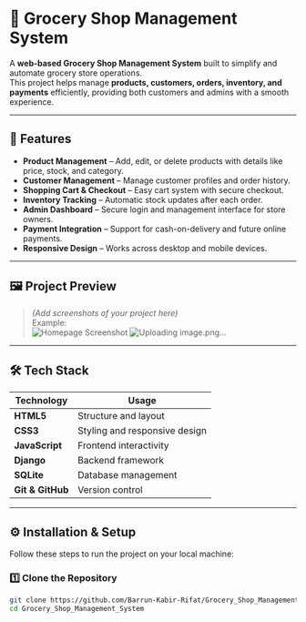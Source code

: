 # 🛒 Grocery Shop Management System

A **web-based Grocery Shop Management System** built to simplify and automate grocery store operations.  
This project helps manage **products, customers, orders, inventory, and payments** efficiently, providing both customers and admins with a smooth experience.

---

## 🚀 Features
- **Product Management** – Add, edit, or delete products with details like price, stock, and category.
- **Customer Management** – Manage customer profiles and order history.
- **Shopping Cart & Checkout** – Easy cart system with secure checkout.
- **Inventory Tracking** – Automatic stock updates after each order.
- **Admin Dashboard** – Secure login and management interface for store owners.
- **Payment Integration** – Support for cash-on-delivery and future online payments.
- **Responsive Design** – Works across desktop and mobile devices.

---

## 🖼️ Project Preview
> *(Add screenshots of your project here)*  
Example:  
![Homepage Screenshot](images/screenshot-homepage.png)
![Uploading image.png…]()

---

## 🛠️ Tech Stack
| **Technology** | **Usage** |
|----------------|-----------|
| **HTML5** | Structure and layout |
| **CSS3** | Styling and responsive design |
| **JavaScript** | Frontend interactivity |
| **Django** | Backend framework |
| **SQLite** | Database management |
| **Git & GitHub** | Version control |

---

## ⚙️ Installation & Setup

Follow these steps to run the project on your local machine:

### 1️⃣ Clone the Repository
```bash
git clone https://github.com/Barrun-Kabir-Rifat/Grocery_Shop_Management_System.git
cd Grocery_Shop_Management_System
